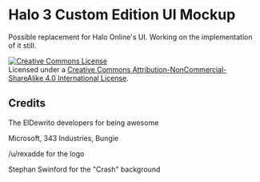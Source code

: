 # Halo 3 Custom Edition UI Mockup

Possible replacement for Halo Online's UI. Working on the implementation of it still.

<a rel="license" href="http://creativecommons.org/licenses/by-nc-sa/4.0/"><img alt="Creative Commons License" style="border-width:0" src="https://i.creativecommons.org/l/by-nc-sa/4.0/88x31.png" /></a><br/>Licensed under a <a rel="license" href="http://creativecommons.org/licenses/by-nc-sa/4.0/">Creative Commons Attribution-NonCommercial-ShareAlike 4.0 International License</a>.

Credits
------------------

The ElDewrito developers for being awesome

Microsoft, 343 Industries, Bungie

/u/rexadde for the logo

Stephan Swinford for the "Crash" background

